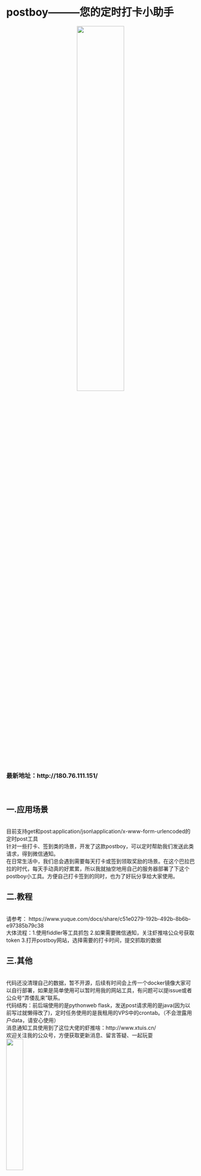# postboy———您的定时打卡小助手<br>
<div align=center>
<img src="https://user-images.githubusercontent.com/64674765/181200364-99a35443-d645-4bf4-b824-7b7f9c32eda8.jpg" width="50%">
</div>
<br>
<h3>最新地址：http://180.76.111.151/</h3><br>
<h2>一.应用场景</h2><br>
    目前支持get和post:application/json\application/x-www-form-urlencoded的定时post工具<br>
    针对一些打卡、签到类的场景，开发了这款postboy，可以定时帮助我们发送此类请求，得到微信通知。<br>
    在日常生活中，我们总会遇到需要每天打卡或签到领取奖励的场景。在这个巴拉巴拉的时代，每天手动真的好累累，所以我就抽空地用自己的服务器部署了下这个postboy小工具。方便自己打卡签到的同时，也为了好玩分享给大家使用。<br>
<h2>二.教程</h2><br>
请参考：
https://www.yuque.com/docs/share/c51e0279-192b-492b-8b6b-e97385b79c38<br>
大体流程：1.使用fiddler等工具抓包 2.如果需要微信通知，关注虾推啥公众号获取token  3.打开postboy网站，选择需要的打卡时间，提交抓取的数据<br>
<h2>三.其他</h2><br>
代码还没清理自己的数据，暂不开源，后续有时间会上传一个docker镜像大家可以自行部署，如果是简单使用可以暂时用我的网站工具，有问题可以提issue或者公众号“弄倭乱来”联系。<br>
代码结构：前后端使用的是pythonweb flask，发送post请求用的是java(因为以前写过就懒得改了)，定时任务使用的是我租用的VPS中的crontab。（不会泄露用户data，请安心使用）<br>
消息通知工具使用到了这位大佬的虾推啥：http://www.xtuis.cn/<br>
欢迎关注我的公众号，方便获取更新消息、留言答疑、一起玩耍<br>
<img src="https://user-images.githubusercontent.com/64674765/181194615-2ae83f5e-4472-4507-9e37-c0ef84ae9ed5.png" width="30%">
